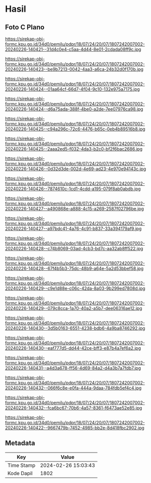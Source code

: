 # Hasil

## Foto C Plano

https://sirekap-obj-formc.kpu.go.id/34d0/pemilu/pdpr/18/07/24/20/07/1807242007002-20240226-140421--31d4c0e4-c5aa-4d44-8e01-2cdada08ff9c.jpg

https://sirekap-obj-formc.kpu.go.id/34d0/pemilu/pdpr/18/07/24/20/07/1807242007002-20240226-140423--be9b7213-0042-4aa3-a6ca-24b32d0f170b.jpg

https://sirekap-obj-formc.kpu.go.id/34d0/pemilu/pdpr/18/07/24/20/07/1807242007002-20240226-140424--01aa64cf-66d7-4f04-9c10-132e975a7175.jpg

https://sirekap-obj-formc.kpu.go.id/34d0/pemilu/pdpr/18/07/24/20/07/1807242007002-20240226-140424--d6a75ada-388f-4be0-a2de-7ee07976ca98.jpg

https://sirekap-obj-formc.kpu.go.id/34d0/pemilu/pdpr/18/07/24/20/07/1807242007002-20240226-140425--c94a296c-72c6-4476-b65c-0eb4b89516b8.jpg

https://sirekap-obj-formc.kpu.go.id/34d0/pemilu/pdpr/18/07/24/20/07/1807242007002-20240226-140425--2aaa2ed5-f032-4da3-b2c0-bf2f6bac2686.jpg

https://sirekap-obj-formc.kpu.go.id/34d0/pemilu/pdpr/18/07/24/20/07/1807242007002-20240226-140426--0d32d3de-002d-4e69-ad23-4e970e94143c.jpg

https://sirekap-obj-formc.kpu.go.id/34d0/pemilu/pdpr/18/07/24/20/07/1807242007002-20240226-140426--7874610c-1cd1-4cdd-a195-079f8ab0abdb.jpg

https://sirekap-obj-formc.kpu.go.id/34d0/pemilu/pdpr/18/07/24/20/07/1807242007002-20240226-140427--a490868e-a888-4c15-a269-2587f02796be.jpg

https://sirekap-obj-formc.kpu.go.id/34d0/pemilu/pdpr/18/07/24/20/07/1807242007002-20240226-140427--a97bdc41-4a76-4c91-b837-33a394179af9.jpg

https://sirekap-obj-formc.kpu.go.id/34d0/pemilu/pdpr/18/07/24/20/07/1807242007002-20240226-140428--c74b8069-03ad-4cb3-bd7c-aa32ab8ff522.jpg

https://sirekap-obj-formc.kpu.go.id/34d0/pemilu/pdpr/18/07/24/20/07/1807242007002-20240226-140428--67f4b5b3-75dc-48b9-a64e-5a2d53bbef58.jpg

https://sirekap-obj-formc.kpu.go.id/34d0/pemilu/pdpr/18/07/24/20/07/1807242007002-20240226-140429--c9e1d88e-c06c-42da-8a03-9b299ed7808d.jpg

https://sirekap-obj-formc.kpu.go.id/34d0/pemilu/pdpr/18/07/24/20/07/1807242007002-20240226-140429--079c8cca-1a70-40a2-a5b7-dee06316ae12.jpg

https://sirekap-obj-formc.kpu.go.id/34d0/pemilu/pdpr/18/07/24/20/07/1807242007002-20240226-140430--3d5b0163-6551-4238-bdb6-4a9ba8746292.jpg

https://sirekap-obj-formc.kpu.go.id/34d0/pemilu/pdpr/18/07/24/20/07/1807242007002-20240226-140430--eaf777d5-dd44-42ce-bff3-e87b4a7ef6a2.jpg

https://sirekap-obj-formc.kpu.go.id/34d0/pemilu/pdpr/18/07/24/20/07/1807242007002-20240226-140431--a4d3a678-ff56-4d69-84a2-d4a3b7a7fdb7.jpg

https://sirekap-obj-formc.kpu.go.id/34d0/pemilu/pdpr/18/07/24/20/07/1807242007002-20240226-140432--066f6c8e-e0fa-444a-9daa-784fdb5ef4c4.jpg

https://sirekap-obj-formc.kpu.go.id/34d0/pemilu/pdpr/18/07/24/20/07/1807242007002-20240226-140432--fca6bc67-70b6-4a57-8361-f6473ae52e85.jpg

https://sirekap-obj-formc.kpu.go.id/34d0/pemilu/pdpr/18/07/24/20/07/1807242007002-20240226-140422--9667479b-7452-4985-bb2e-8d418fbc2902.jpg


## Metadata

| Key        | Value               |
| ---------- | ------------------- |
| Time Stamp | 2024-02-26 15:03:43 |
| Kode Dapil | 1802                |



